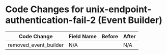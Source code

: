 # Code Changes for unix-endpoint-authentication-fail-2 (Event Builder)

| Code Change | Field Name | Before | After |
|-------------|------------|--------|-------|
| removed_event_builder | N/A |  | N/A |